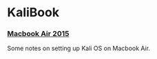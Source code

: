 # KaliBook 

### [Macbook Air 2015](https://everymac.com/systems/apple/macbook-air/specs/macbook-air-core-i7-2.2-13-early-2015-specs.html)

Some notes on setting up Kali OS on Macbook Air.
